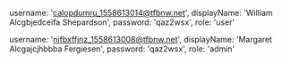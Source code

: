 username: 'calopdumru_1558613014@tfbnw.net', displayName: 'William Alcgbjedceifa Shepardson', password: 'qaz2wsx', role: 'user'

username: 'nifbxffjnz_1558613008@tfbnw.net', displayName: 'Margaret Alcgajcjhbbba Fergiesen', password: 'qaz2wsx', role: 'admin'